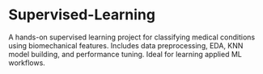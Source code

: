 # Supervised-Learning
A hands-on supervised learning project for classifying medical conditions using biomechanical features. Includes data preprocessing, EDA, KNN model building, and performance tuning. Ideal for learning applied ML workflows.
